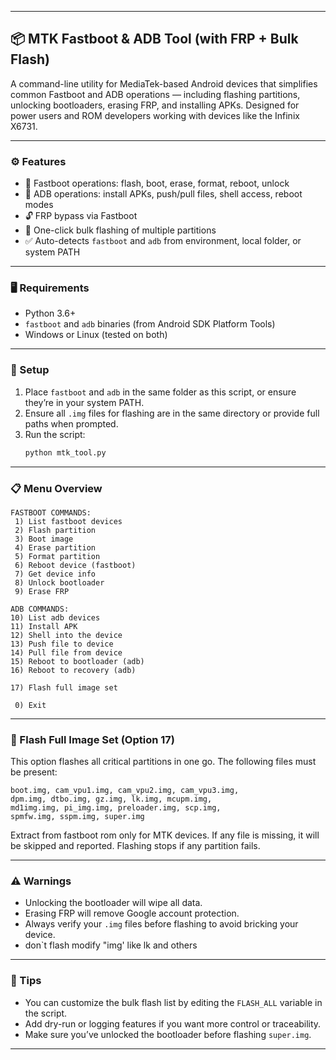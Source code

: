 

---

## 📦 MTK Fastboot & ADB Tool (with FRP + Bulk Flash)

A command-line utility for MediaTek-based Android devices that simplifies common Fastboot and ADB operations — including flashing partitions, unlocking bootloaders, erasing FRP, and installing APKs. Designed for power users and ROM developers working with devices like the Infinix X6731.

---

### ⚙️ Features

- 🔧 Fastboot operations: flash, boot, erase, format, reboot, unlock
- 📱 ADB operations: install APKs, push/pull files, shell access, reboot modes
- 🔓 FRP bypass via Fastboot
- 🚀 One-click bulk flashing of multiple partitions
- ✅ Auto-detects `fastboot` and `adb` from environment, local folder, or system PATH

---

### 🖥️ Requirements

- Python 3.6+
- `fastboot` and `adb` binaries (from Android SDK Platform Tools)
- Windows or Linux (tested on both)

---

### 📁 Setup

1. Place `fastboot` and `adb` in the same folder as this script, or ensure they’re in your system PATH.
2. Ensure all `.img` files for flashing are in the same directory or provide full paths when prompted.
3. Run the script:
   ```bash
   python mtk_tool.py
   ```

---

### 📋 Menu Overview

```
FASTBOOT COMMANDS:
 1) List fastboot devices
 2) Flash partition
 3) Boot image
 4) Erase partition
 5) Format partition
 6) Reboot device (fastboot)
 7) Get device info
 8) Unlock bootloader
 9) Erase FRP

ADB COMMANDS:
10) List adb devices
11) Install APK
12) Shell into the device
13) Push file to device
14) Pull file from device
15) Reboot to bootloader (adb)
16) Reboot to recovery (adb)

17) Flash full image set

 0) Exit
```

---

### 🚀 Flash Full Image Set (Option 17)


This option flashes all critical partitions in one go. The following files must be present:

```
boot.img, cam_vpu1.img, cam_vpu2.img, cam_vpu3.img,
dpm.img, dtbo.img, gz.img, lk.img, mcupm.img,
md1img.img, pi_img.img, preloader.img, scp.img,
spmfw.img, sspm.img, super.img
```
Extract from fastboot rom only for MTK devices. 
If any file is missing, it will be skipped and reported. Flashing stops if any partition fails.

---

### ⚠️ Warnings

- Unlocking the bootloader will wipe all data.
- Erasing FRP will remove Google account protection.
- Always verify your `.img` files before flashing to avoid bricking your device.
- don`t flash modify "img' like lk and others 
---

### 🧠 Tips

- You can customize the bulk flash list by editing the `FLASH_ALL` variable in the script.
- Add dry-run or logging features if you want more control or traceability.
-  Make sure you’ve unlocked the bootloader before flashing `super.img`.

---


